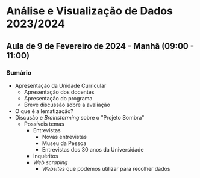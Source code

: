# Análise e Visualização de Dados 2023/2024

## Aula de 9 de Fevereiro de 2024 - Manhã (09:00 - 11:00) 

### Sumário

* Apresentação da Unidade Curricular
  * Apresentação dos docentes
  * Apresentação do programa
  * Breve discussão sobre a avaliação
* O que é a lematização?
* Discusão e _Brainstorming_ sobre o "Projeto Sombra"
   * Possíveis temas
        * Entrevistas
          * Novas entrevistas
          * Museu da Pessoa
          * Entrevistas dos 30 anos da Universidade
        * Inquéritos    
        * _Web scraping_
          * _Websites_ que podemos utilizar para recolher dados 
